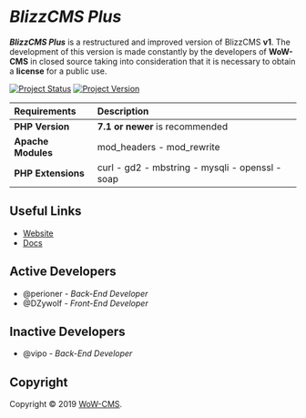 # _BlizzCMS Plus_
**_BlizzCMS Plus_** is a restructured and improved version of BlizzCMS **v1**. The development of this version is made constantly by the developers of **WoW-CMS** in closed source taking into consideration that it is necessary to obtain a **license** for a public use.

[![Project Status](https://img.shields.io/badge/Status-In_Development-yellow.svg?style=flat-square)](#)
[![Project Version](https://img.shields.io/badge/Version-1.0.1-green.svg?style=flat-square)](#)

| Requirements | Description |
| :----------- | :---------- |
| **PHP Version** | **7.1 or newer** is recommended |
| **Apache Modules** | mod_headers - mod_rewrite |
| **PHP Extensions** | curl - gd2 - mbstring - mysqli - openssl - soap |

## Useful Links

* [Website](https://wow-cms.com)
* [Docs](https://docs.wow-cms.com)

## Active Developers

* @perioner - *Back-End Developer*
* @DZywolf - *Front-End Developer*

## Inactive Developers
* @vipo - *Back-End Developer*

## Copyright

Copyright © 2019 [WoW-CMS](https://wow-cms.com).
